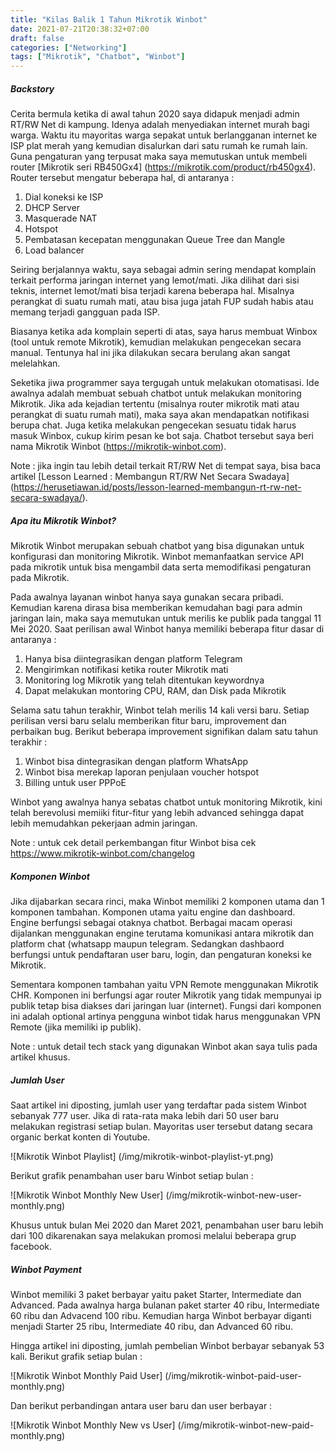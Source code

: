 ```yaml
---
title: "Kilas Balik 1 Tahun Mikrotik Winbot"
date: 2021-07-21T20:38:32+07:00
draft: false
categories: ["Networking"]
tags: ["Mikrotik", "Chatbot", "Winbot"]
---
```


##### Backstory

Cerita bermula ketika di awal tahun 2020 saya didapuk menjadi admin RT/RW Net di kampung. Idenya adalah menyediakan internet murah bagi warga. Waktu itu mayoritas warga sepakat untuk berlangganan internet ke ISP plat merah yang kemudian disalurkan dari satu rumah ke rumah lain. Guna pengaturan yang terpusat maka saya memutuskan untuk membeli router [Mikrotik seri RB450Gx4] (https://mikrotik.com/product/rb450gx4). Router tersebut mengatur beberapa hal, di antaranya :

1. Dial koneksi ke ISP
2. DHCP Server
3. Masquerade NAT
4. Hotspot
5. Pembatasan kecepatan menggunakan Queue Tree dan Mangle
6. Load balancer

Seiring berjalannya waktu, saya sebagai admin sering mendapat komplain terkait performa jaringan internet yang lemot/mati. Jika dilihat dari sisi teknis, internet lemot/mati bisa terjadi karena beberapa hal. Misalnya perangkat di suatu rumah mati, atau bisa juga jatah FUP sudah habis atau memang terjadi gangguan pada ISP.

Biasanya ketika ada komplain seperti di atas, saya harus membuat Winbox (tool untuk remote Mikrotik), kemudian melakukan pengecekan secara manual. Tentunya hal ini jika dilakukan secara berulang akan sangat melelahkan.

Seketika jiwa programmer saya tergugah untuk melakukan otomatisasi. Ide awalnya adalah membuat sebuah chatbot untuk melakukan monitoring Mikrotik. Jika ada kejadian tertentu (misalnya router mikrotik mati atau perangkat di suatu rumah mati), maka saya akan mendapatkan notifikasi berupa chat. Juga ketika melakukan pengecekan sesuatu tidak harus masuk Winbox, cukup kirim pesan ke bot saja. Chatbot tersebut saya beri nama Mikrotik Winbot (https://mikrotik-winbot.com).

Note : jika ingin tau lebih detail terkait RT/RW Net di tempat saya, bisa baca artikel [Lesson Learned : Membangun RT/RW Net Secara Swadaya] (https://herusetiawan.id/posts/lesson-learned-membangun-rt-rw-net-secara-swadaya/).

##### Apa itu Mikrotik Winbot?

Mikrotik Winbot merupakan sebuah chatbot yang bisa digunakan untuk konfigurasi dan monitoring Mikrotik. Winbot memanfaatkan service API pada mikrotik untuk bisa mengambil data serta memodifikasi pengaturan pada Mikrotik.

Pada awalnya layanan winbot hanya saya gunakan secara pribadi. Kemudian karena dirasa bisa memberikan kemudahan bagi para admin jaringan lain, maka saya memutukan untuk merilis ke publik pada tanggal 11 Mei 2020. Saat perilisan awal Winbot hanya memiliki beberapa fitur dasar di antaranya :

1. Hanya bisa diintegrasikan dengan platform Telegram
2. Mengirimkan notifikasi ketika router Mikrotik mati
3. Monitoring log Mikrotik yang telah ditentukan keywordnya
4. Dapat melakukan montoring CPU, RAM, dan Disk pada Mikrotik

Selama satu tahun terakhir, Winbot telah merilis 14 kali versi baru. Setiap perilisan versi baru selalu memberikan fitur baru, improvement dan perbaikan bug. Berikut beberapa improvement signifikan dalam satu tahun terakhir :

1. Winbot bisa dintegrasikan dengan platform WhatsApp
2. Winbot bisa merekap laporan penjulaan voucher hotspot
3. Billing untuk user PPPoE

Winbot yang awalnya hanya sebatas chatbot untuk monitoring Mikrotik, kini telah berevolusi memiiki fitur-fitur yang lebih advanced sehingga dapat lebih memudahkan pekerjaan admin jaringan.

Note : untuk cek detail perkembangan fitur Winbot bisa cek https://www.mikrotik-winbot.com/changelog


##### Komponen Winbot

Jika dijabarkan secara rinci, maka Winbot memiliki 2 komponen utama dan 1 komponen tambahan.  Komponen utama yaitu engine dan dashboard. Engine berfungsi sebagai otaknya chatbot. Berbagai macam operasi dijalankan menggunakan engine terutama komunikasi antara mikrotik dan platform chat (whatsapp maupun telegram. Sedangkan dashbaord berfungsi untuk pendaftaran user baru, login, dan pengaturan koneksi ke Mikrotik.

Sementara komponen tambahan yaitu VPN Remote menggunakan Mikrotik CHR. Komponen ini berfungsi agar router Mikrotik yang tidak mempunyai ip publik tetap bisa diakses dari jaringan luar (internet). Fungsi dari komponen ini adalah optional artinya pengguna winbot tidak harus menggunakan VPN Remote (jika memiliki ip publik).

Note : untuk detail tech stack yang digunakan Winbot akan saya tulis pada artikel khusus.

##### Jumlah User

Saat artikel ini diposting, jumlah user yang terdaftar pada sistem Winbot sebanyak 777 user. Jika di rata-rata maka lebih dari 50 user baru melakukan registrasi setiap bulan. Mayoritas user tersebut datang secara organic berkat konten di Youtube.

![Mikrotik Winbot Playlist] (/img/mikrotik-winbot-playlist-yt.png)

Berikut grafik penambahan user baru Winbot setiap bulan :

![Mikrotik Winbot Monthly New User] (/img/mikrotik-winbot-new-user-monthly.png)

Khusus untuk bulan Mei 2020 dan Maret 2021, penambahan user baru lebih dari 100 dikarenakan saya melakukan promosi melalui beberapa grup facebook.

##### Winbot Payment

Winbot memiliki 3 paket berbayar yaitu paket Starter, Intermediate dan Advanced. Pada awalnya harga bulanan paket starter 40 ribu, Intermediate 60 ribu dan Advacend 100 ribu. Kemudian harga Winbot berbayar diganti menjadi Starter 25 ribu, Intermediate 40 ribu, dan Advanced 60 ribu.

Hingga artikel ini diposting, jumlah pembelian Winbot berbayar sebanyak 53 kali. Berikut grafik setiap bulan :

![Mikrotik Winbot Monthly Paid User] (/img/mikrotik-winbot-paid-user-monthly.png)

Dan berikut perbandingan antara user baru dan user berbayar :

![Mikrotik Winbot Monthly New vs User] (/img/mikrotik-winbot-new-paid-monthly.png)
